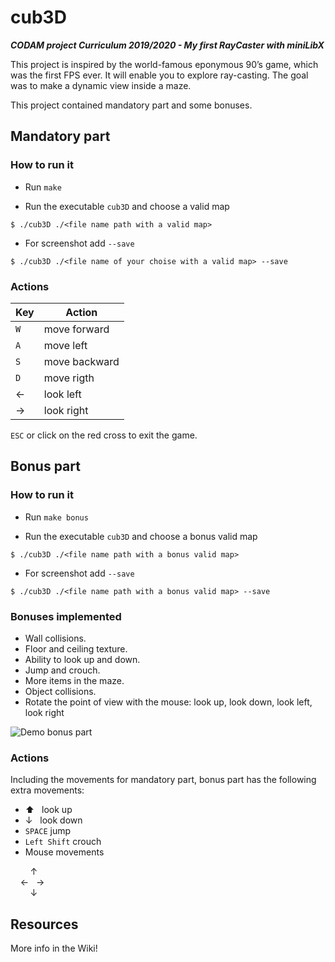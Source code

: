 # cub3D

***CODAM project Curriculum 2019/2020 - My first RayCaster with miniLibX***

This project is inspired by the world-famous eponymous 90’s game, which
was the first FPS ever. It will enable you to explore ray-casting. The goal was to
make a dynamic view inside a maze.

This project contained mandatory part and some bonuses.


## Mandatory part

### How to run it

- Run ```make```

- Run the executable ```cub3D``` and choose a valid map
```
$ ./cub3D ./<file name path with a valid map>
```
- For screenshot add ```--save```
```
$ ./cub3D ./<file name of your choise with a valid map> --save
```

### Actions

| Key           | Action        | 
| ------------- |---------------| 
|    `W`    | move forward  | 
|    `A`    | move left     | 
|    `S`    | move backward | 
|    `D`    | move rigth    |
|  &larr;   | look left    |
|  &#8594; | look right   |

```ESC``` or click on the red cross to exit the game.

## Bonus part

### How to run it

- Run ```make bonus```

- Run the executable ```cub3D``` and choose a bonus valid map
```
$ ./cub3D ./<file name path with a bonus valid map>
```
- For screenshot add ```--save```
```
$ ./cub3D ./<file name path with a bonus valid map> --save
```
### Bonuses implemented

- Wall collisions.
- Floor and ceiling texture.
- Ability to look up and down.
- Jump and crouch.
- More items in the maze.
- Object collisions.
- Rotate the point of view with the mouse: look up, look down, look left, look right

![Demo bonus part](demo/bonus_demo.gif)

### Actions

Including the movements for mandatory part, bonus part has the following extra movements:
- :arrow_up: &nbsp; look up
- &#8595; &nbsp; look down
- ```SPACE``` jump
- ```Left Shift``` crouch
- Mouse movements

&nbsp;&nbsp;&nbsp;&nbsp;&nbsp; &nbsp; &#8593;<br>
&nbsp;&nbsp;&nbsp;&nbsp;&#8592; &nbsp; &#8594; <br>
&nbsp;&nbsp;&nbsp;&nbsp;&nbsp; &nbsp; &#8595; <br>

## Resources

More info in the Wiki!
